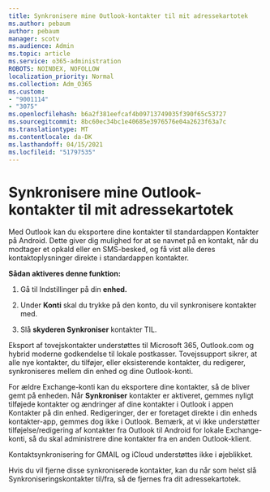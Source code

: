 ```yaml
---
title: Synkronisere mine Outlook-kontakter til mit adressekartotek
ms.author: pebaum
author: pebaum
manager: scotv
ms.audience: Admin
ms.topic: article
ms.service: o365-administration
ROBOTS: NOINDEX, NOFOLLOW
localization_priority: Normal
ms.collection: Adm_O365
ms.custom:
- "9001114"
- "3075"
ms.openlocfilehash: b6a2f381eefcaf4b09713749035f390f65c53727
ms.sourcegitcommit: 8bc60ec34bc1e40685e3976576e04a2623f63a7c
ms.translationtype: MT
ms.contentlocale: da-DK
ms.lasthandoff: 04/15/2021
ms.locfileid: "51797535"
---
```

# <a name="sync-my-outlook-contacts-to-my-address-book"></a>Synkronisere mine Outlook-kontakter til mit adressekartotek

Med Outlook kan du eksportere dine kontakter til standardappen Kontakter på Android. Dette giver dig mulighed for at se navnet på en kontakt, når du modtager et opkald eller en SMS-besked, og få vist alle deres kontaktoplysninger direkte i standardappen kontakter.
 
**Sådan aktiveres denne funktion:**
 
1. Gå til Indstillinger på din **enhed.**

2. Under **Konti** skal du trykke på den konto, du vil synkronisere kontakter med.

3. Slå **skyderen Synkroniser** kontakter TIL.
 
Eksport af tovejskontakter understøttes til Microsoft 365, Outlook.com og hybrid moderne godkendelse til lokale postkasser. Tovejssupport sikrer, at alle nye kontakter, du tilføjer, eller eksisterende kontakter, du redigerer, synkroniseres mellem din enhed og dine Outlook-konti.
 
For ældre Exchange-konti kan du eksportere dine kontakter, så de bliver gemt på enheden. Når **Synkroniser** kontakter er aktiveret, gemmes nyligt tilføjede kontakter og ændringer af dine kontakter i Outlook i appen Kontakter på din enhed. Redigeringer, der er foretaget direkte i din enheds kontakter-app, gemmes dog ikke i Outlook. Bemærk, at vi ikke understøtter tilføjelse/redigering af kontakter fra Outlook til Android for lokale Exchange-konti, så du skal administrere dine kontakter fra en anden Outlook-klient.
 
Kontaktsynkronisering for GMAIL og iCloud understøttes ikke i øjeblikket.
 
Hvis du vil fjerne disse synkroniserede kontakter,  kan du når som helst slå Synkroniseringskontakter til/fra, så de fjernes fra dit adressekartotek.
